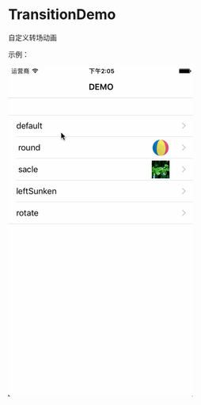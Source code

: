# TransitionDemo
自定义转场动画

示例：

![image](https://github.com/coderZhou10496/TransitionDemo/blob/master/转场动画.gif)
